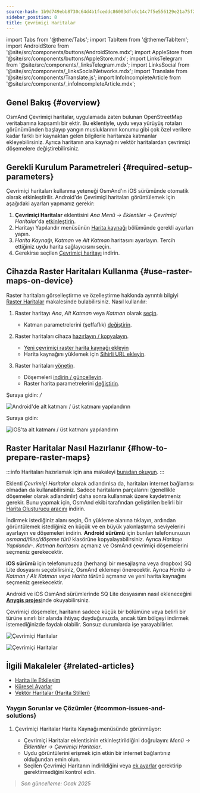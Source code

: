 ```yaml
---
source-hash: 1b9d749ebb8730c64d4b1fceddc86003dfc6c14c7f5e556129e21a75f245cdc3
sidebar_position: 8
title: Çevrimiçi Haritalar
---
```

import Tabs from '@theme/Tabs';
import TabItem from '@theme/TabItem';
import AndroidStore from '@site/src/components/buttons/AndroidStore.mdx';
import AppleStore from '@site/src/components/buttons/AppleStore.mdx';
import LinksTelegram from '@site/src/components/_linksTelegram.mdx';
import LinksSocial from '@site/src/components/_linksSocialNetworks.mdx';
import Translate from '@site/src/components/Translate.js';
import InfoIncompleteArticle from '@site/src/components/_infoIncompleteArticle.mdx';



## Genel Bakış {#overview}

OsmAnd Çevrimiçi haritalar, uygulamada zaten bulunan OpenStreetMap veritabanına kapsamlı bir ektir. Bu eklentiyle, uydu veya yürüyüş rotaları görünümünden başlayıp yangın musluklarının konumu gibi çok özel verilere kadar farklı bir kaynaktan gelen bilgilerle haritanıza katmanlar ekleyebilirsiniz. Ayrıca haritanın ana kaynağını vektör haritalardan çevrimiçi döşemelere değiştirebilirsiniz.


## Gerekli Kurulum Parametreleri {#required-setup-parameters}

Çevrimiçi haritaları kullanma yeteneği OsmAnd'ın iOS sürümünde otomatik olarak etkinleştirilir. Android'de Çevrimiçi haritaları görüntülemek için aşağıdaki ayarları yapmanız gerekir:

1. **Çevrimiçi Haritalar** eklentisini *Ana Menü → Eklentiler → Çevrimiçi Haritalar*'da [etkinleştirin](../plugins/index.md#enable--disable).
2. Haritayı Yapılandır menüsünün [Harita kaynağı](../map/raster-maps.md#select-raster-maps) bölümünde gerekli ayarları yapın.
3. *Harita Kaynağı*, *Katman* ve *Alt Katman* haritasını ayarlayın. Tercih ettiğiniz uydu harita sağlayıcısını seçin.
4. Gerekirse seçilen [Çevrimiçi haritayı](#how-to-prepare-raster-maps) indirin.


## Cihazda Raster Haritaları Kullanma {#use-raster-maps-on-device}

Raster haritaları görselleştirme ve özelleştirme hakkında ayrıntılı bilgiyi [Raster Haritalar](../map/raster-maps.md) makalesinde bulabilirsiniz. Nasıl kullanılır:

1. Raster haritayı *Ana*, *Alt Katman* veya *Katman* olarak [seçin](../map/raster-maps.md#select-raster-maps).
    - Katman parametrelerini (şeffaflık) [değiştirin](../map/raster-maps.md#how-to-use-raster-maps).

2. Raster haritaları cihaza [hazırlayın / kopyalayın](../map/raster-maps.md#prepare--copy-raster-maps-to-device).
    - [Yeni çevrimiçi raster harita kaynağı ekleyin](../map/raster-maps.md#add-new-online-raster-map-source)
    - Harita kaynağını yüklemek için [Sihirli URL ekleyin](../map/raster-maps.md#magic-url-to-install-map-source).

3. Raster haritaları [yönetin](../map/raster-maps.md#manage-raster-maps).
    - Döşemeleri [indirin / güncelleyin](../map/raster-maps.md#download--update-tiles).
    - Raster harita parametrelerini [değiştirin](../map/raster-maps.md#change-raster-map-parameters).


<Tabs groupId="operating-systems">

<TabItem value="android" label="Android">  

Şuraya gidin: *<Translate android="true" ids="shared_string_menu,configure_map,layer_overlay"/> / <Translate android="true" ids="layer_underlay"/>*

![Android'de alt katmanı / üst katmanı yapılandırın](@site/static/img/plugins/online-maps/config-underlay-overlay-android.png)

</TabItem>

<TabItem value="ios" label="iOS">  

Şuraya gidin: *<Translate ios="true" ids="shared_string_menu,configure_map,map_settings_overunder"/>*

![iOS'ta alt katmanı / üst katmanı yapılandırın](@site/static/img/plugins/online-maps/config-underlay-overlay-ios.png)

</TabItem>

</Tabs>


## Raster Haritalar Nasıl Hazırlanır {#how-to-prepare-raster-maps}

:::info
Haritaları hazırlamak için ana makaleyi [buradan okuyun](https://docs.osmand.net/docs/technical/map-creation/create-offline-maps-yourself#raster-maps-advanced).
:::

Eklenti *Çevrimiçi Haritalar* olarak adlandırılsa da, haritaları internet bağlantısı olmadan da kullanabilirsiniz. Sadece haritaların parçalarını (genellikle döşemeler olarak adlandırılır) daha sonra kullanmak üzere kaydetmeniz gerekir. Bunu yapmak için, OsmAnd ekibi tarafından geliştirilen belirli bir [Harita Oluşturucu aracını](http://download.osmand.net/latest-night-build/OsmAndMapCreator-main.zip) indirin.

İndirmek istediğiniz alanı seçin, Ön yükleme alanına tıklayın, ardından görüntülemek istediğiniz en küçük ve en büyük yakınlaştırma seviyelerini ayarlayın ve döşemeleri indirin.
<b>Android sürümü</b> için bunları telefonunuzun <i>osmand/tiles/*döşeme türü*</i> klasörüne kopyalayabilirsiniz. Ayrıca <i>Haritayı Yapılandır-. Katman haritası</i>nı açmanız ve OsmAnd çevrimiçi döşemelerini seçmeniz gerekecektir.

<b>iOS sürümü</b> için telefonunuzda (herhangi bir mesajlaşma veya dropbox) SQ Lite dosyasını seçebilirsiniz, OsmAnd eklemeyi önerecektir. Ayrıca <i>Harita → Katman / Alt Katman veya Harita türü</i>nü açmanız ve yeni harita kaynağını seçmeniz gerekecektir.

Android ve iOS OsmAnd sürümlerinde SQ Lite dosyasının nasıl ekleneceğini <a href="https://anygis.ru/Web/Html/Osmand_en"><b>Anygis projesi</b></a>nde okuyabilirsiniz.


Çevrimiçi döşemeler, haritanın sadece küçük bir bölümüne veya belirli bir türüne sınırlı bir alanda ihtiyaç duyduğunuzda, ancak tüm bölgeyi indirmek istemediğinizde faydalı olabilir. Sonsuz durumlarda işe yarayabilirler.

![Çevrimiçi Haritalar](@site/static/img/plugins/online-maps/map_creator.jpg)

![Çevrimiçi Haritalar](@site/static/img/plugins/online-maps/map_creator_menu.jpg)


## İlgili Makaleler {#related-articles}

- [Harita ile Etkileşim](../../user/map/interact-with-map.md)
- [Küresel Ayarlar](../../user/personal/global-settings.md)
- [Vektör Haritalar (Harita Stilleri)](../../user/map/vector-maps.md)

### Yaygın Sorunlar ve Çözümler {#common-issues-and-solutions}

1. Çevrimiçi Haritalar Harita Kaynağı menüsünde görünmüyor:  
  
    - Çevrimiçi Haritalar eklentisinin etkinleştirildiğini doğrulayın: *Menü → Eklentiler → Çevrimiçi Haritalar*.  
    - Uydu görüntülerini erişmek için etkin bir internet bağlantınız olduğundan emin olun.  
    - Seçilen Çevrimiçi Haritanın indirildiğini veya [ek ayarlar](../map/raster-maps.md#select-raster-maps) gerektirip gerektirmediğini kontrol edin.

> *Son güncelleme: Ocak 2025*